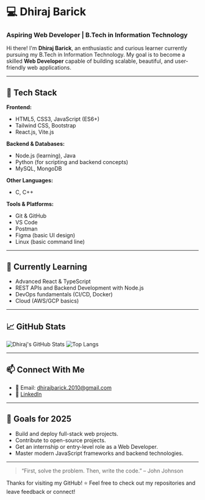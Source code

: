# 💻 Dhiraj Barick

### Aspiring Web Developer | B.Tech in Information Technology

Hi there! I'm **Dhiraj Barick**, an enthusiastic and curious learner currently pursuing my B.Tech in Information Technology. My goal is to become a skilled **Web Developer** capable of building scalable, beautiful, and user-friendly web applications.

---

## 🚀 Tech Stack

**Frontend:**
- HTML5, CSS3, JavaScript (ES6+)
- Tailwind CSS, Bootstrap
- React.js, Vite.js

**Backend & Databases:**
- Node.js (learning), Java
- Python (for scripting and backend concepts)
- MySQL, MongoDB

**Other Languages:**
- C, C++

**Tools & Platforms:**
- Git & GitHub
- VS Code
- Postman
- Figma (basic UI design)
- Linux (basic command line)

---

## 🌱 Currently Learning
- Advanced React & TypeScript
- REST APIs and Backend Development with Node.js
- DevOps fundamentals (CI/CD, Docker)
- Cloud (AWS/GCP basics)

---

## 📈 GitHub Stats

![Dhiraj's GitHub Stats](https://github-readme-stats.vercel.app/api?username=dhirajbarick&show_icons=true&theme=radical)
![Top Langs](https://github-readme-stats.vercel.app/api/top-langs/?username=dhirajbarick&layout=compact&theme=radical)

---

## 📫 Connect With Me

- 📧 Email: dhirajbarick.2010@gmail.com
- 💼 [LinkedIn](https://www.linkedin.com/in/dhirajbarick) 

---

## 🔭 Goals for 2025
- Build and deploy full-stack web projects.
- Contribute to open-source projects.
- Get an internship or entry-level role as a Web Developer.
- Master modern JavaScript frameworks and backend technologies.

---

> “First, solve the problem. Then, write the code.” – John Johnson

Thanks for visiting my GitHub! ⭐ Feel free to check out my repositories and leave feedback or connect!
